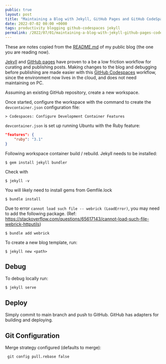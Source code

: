 ```yaml
---
public: true
layout: post
title: "Maintaining a Blog with Jekyll, GitHub Pages and GitHub CodeSpaces"
date: 2022-07-02 00:00 +0000
tags: productivity blogging github-codespaces jekyll
permalink: /2022/07/01/maintaining-a-blog-with-jekyll-github-pages-codespaces
---
```


These are notes copied from the [README.md](https://github.com/garethrbrown/garethrbrown.github.io) of my public blog (the one you are reading now).

[Jekyll](https://jekyllrb.com/) and [GitHub pages](https://pages.github.com/) have proven to a be a low friction workflow for curating and publishing posts. Making changes to the blog and debugging before publishing are made easier with this [GitHub Codespaces](https://github.com/features/codespaces) workflow, since the environment now lives in the cloud, and does not need maintaining on PC.

Assuming an existing GitHub repository, create a new workspace.

Once started, configure the workspace with the command to create the `devcontainer.json` configuration file:

`> Codespaces: Configure Development Container Features`

`devcontainer.json` is set up running Ubuntu with the Ruby feature:

```json
"features": {
    "ruby": "3.1"
}
```

Following workspace container build / rebuild. Jekyll needs to be installed:

```
$ gem install jekyll bundler
```

Check with

```
$ jekyll -v
```

You will likely need to install gems from Gemfile.lock

```
$ bundle install
```

Due to error `cannot load such file -- webrick (LoadError)`, you may need to add the following package. (Ref: https://stackoverflow.com/questions/65617143/cannot-load-such-file-webrick-httputils)

```
$ bundle add webrick
```

To create a new blog template, run:

```
$ jekyll new <path>
```

## Debug

To debug locally run:

```
$ jekyll serve
```

## Deploy

Simply commit to main branch and push to GitHub. GitHub has adapters for building and deploying.

## Git Configuration

Merge strategy configured (defaults to merge):

```
 git config pull.rebase false 
```